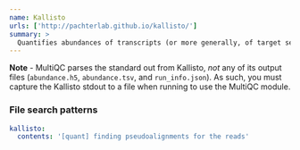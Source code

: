 ```yaml
---
name: Kallisto
urls: ['http://pachterlab.github.io/kallisto/']
summary: >
  Quantifies abundances of transcripts (or more generally, of target sequences) from RNA-Seq data
---
```


**Note** - MultiQC parses the standard out from Kallisto, _not_ any of its output files
(`abundance.h5`, `abundance.tsv`, and `run_info.json`). As such, you must capture the
Kallisto stdout to a file when running to use the MultiQC module.

### File search patterns

```yaml
kallisto:
  contents: '[quant] finding pseudoalignments for the reads'
```